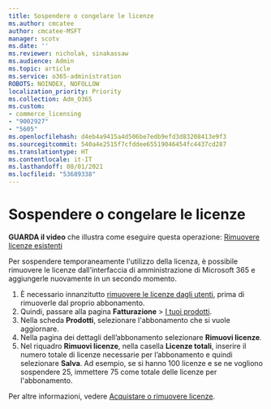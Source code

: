 ```yaml
---
title: Sospendere o congelare le licenze
ms.author: cmcatee
author: cmcatee-MSFT
manager: scotv
ms.date: ''
ms.reviewer: nicholak, sinakassaw
ms.audience: Admin
ms.topic: article
ms.service: o365-administration
ROBOTS: NOINDEX, NOFOLLOW
localization_priority: Priority
ms.collection: Adm_O365
ms.custom:
- commerce_licensing
- "9002927"
- "5605"
ms.openlocfilehash: d4eb4a9415a4d506be7edb9efd3d83208413e9f3
ms.sourcegitcommit: 540a4e2515f7cfddee65519046454fc4437cd287
ms.translationtype: HT
ms.contentlocale: it-IT
ms.lasthandoff: 08/01/2021
ms.locfileid: "53689338"
---
```

# <a name="suspend-or-pause-licenses"></a>Sospendere o congelare le licenze

**GUARDA il video** che illustra come eseguire questa operazione: [Rimuovere licenze esistenti](https://go.microsoft.com/fwlink/p/?linkid=2154938)

Per sospendere temporaneamente l'utilizzo della licenza, è possibile rimuovere le licenze dall'interfaccia di amministrazione di Microsoft 365 e aggiungerle nuovamente in un secondo momento.

1. È necessario innanzitutto [rimuovere le licenze dagli utenti](/microsoft-365/admin/manage/remove-licenses-from-users), prima di rimuoverle dal proprio abbonamento. 
2. Quindi, passare alla pagina **Fatturazione**  >  [I tuoi prodotti](https://go.microsoft.com/fwlink/p/?linkid=842054).
3. Nella scheda **Prodotti**, selezionare l'abbonamento che si vuole aggiornare.
4. Nella pagina dei dettagli dell’abbonamento selezionare **Rimuovi licenze**.
5. Nel riquadro **Rimuovi licenze**, nella casella **Licenze totali**, inserire il numero totale di licenze necessarie per l’abbonamento e quindi selezionare **Salva**. Ad esempio, se si hanno 100 licenze e se ne vogliono sospendere 25, immettere 75 come totale delle licenze per l'abbonamento.

Per altre informazioni, vedere [Acquistare o rimuovere licenze](/microsoft-365/commerce/licenses/buy-licenses).